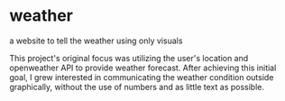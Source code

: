 # weather
a website to tell the weather using only visuals

This project's original focus was utilizing the user's location and openweather API to provide weather forecast. After achieving this initial goal, I grew interested in communicating the weather condition outside graphically, without the use of numbers and as little text as possible. 
